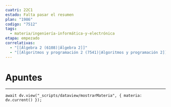 ```yaml
---
cuatri: 22C1
estado: Falta pasar el resumen
plan: "1986"
codigo: "7512"
tags:
  - materia/ingeniería-informática-y-electrónica
etapa: empezado
correlativas:
  - "[[Álgebra 2 (6108)|Álgebra 2]]"
  - "[[Algoritmos y programación 2 (7541)|Algoritmos y programación 2]]"
---
```

# Apuntes 
---
```dataviewjs
await dv.view("_scripts/dataview/mostrarMateria", { materia: dv.current() });
```